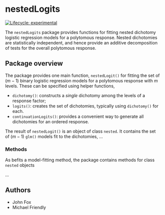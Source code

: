 
# nestedLogits

<!-- badges: start -->
[![Lifecycle: experimental](https://img.shields.io/badge/lifecycle-experimental-orange.svg)](https://lifecycle.r-lib.org/articles/stages.html#experimental)
<!-- badges: end -->

The `nestedLogits` package provides functions for fitting nested dichotomy logistic regression models
for a polytomous response. Nested dichotomies are statistically independent, and hence provide an
additive decomposition of tests for the overall polytomous response.

## Package overview

The package provides one main function, `nestedLogit()` for fitting the set of $(m-1)$
binary logistic regression models for a polytomous response with $m$ levels.
These can be specified using helper functions,

* `dichotomy()`: constructs a _single_ dichotomy among the levels of a response factor;
* `logits()`: creates the set of dichotomies, typically using `dichotomy()` for each.
* `continuationLogits()`: provides a convenient way to generate all dichotomies for an ordered response.

The result of `nestedLogit()` is an object of class `nested`. It contains
the set of $(m-1)$ `glm()` models fit to the dichotomies, ...

### Methods


As befits a model-fitting method, the package contains methods for class `nested` objects

...

## Authors
* John Fox
* Michael Friendly

